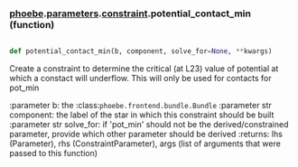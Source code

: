 ### [phoebe](phoebe.md).[parameters](phoebe.parameters.md).[constraint](phoebe.parameters.constraint.md).potential_contact_min (function)


```py

def potential_contact_min(b, component, solve_for=None, **kwargs)

```



Create a constraint to determine the critical (at L23) value of
potential at which a constact will underflow.  This will only be used
for contacts for pot_min

:parameter b: the :class:`phoebe.frontend.bundle.Bundle`
:parameter str component: the label of the star in which this
    constraint should be built
:parameter str solve_for:  if 'pot_min' should not be the derived/constrained
    parameter, provide which other parameter should be derived
:returns: lhs (Parameter), rhs (ConstraintParameter), args (list of arguments
    that were passed to this function)

